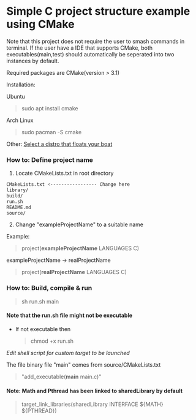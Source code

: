 # Simple C project structure example using CMake

Note that this project does not require the user to smash commands in terminal.
If the user have a IDE that supports CMake, both executables(main,test) should automatically be seperated into two instances by default.

Required packages are CMake(version > 3.1)

Installation:

Ubuntu

> sudo apt install cmake 

Arch Linux

> sudo pacman -S cmake 


Other: [Select a distro that floats your boat](https://cmake.org/download/)


### How to: Define project name
1. Locate CMakeLists.txt in root directory

```bash
CMakeLists.txt <----------------- Change here
library/
build/
run.sh
README.md
source/
```
2. Change "exampleProjectName" to a suitable name

Example:

> project(**exampleProjectName** LANGUAGES C)

exampleProjectName -> realProjectName


> project(**realProjectName** LANGUAGES C)


### How to: Build, compile & run

> sh run.sh main

#### Note that the run.sh file might not be executable

- If not executable then

    > chmod +x run.sh

*Edit shell script for custom target to be launched*

The file binary file "main" comes from source/CMakeLists.txt

> "add_executable(**main** main.c)"

#### Note: Math and Pthread has been linked to sharedLibrary by default
> target_link_libraries(sharedLibrary INTERFACE ${MATH} ${PTHREAD})
